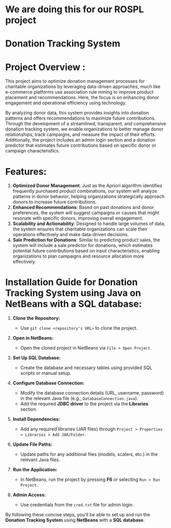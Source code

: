 # We are doing this for our ROSPL project
# Donation Tracking System
# Project Overview :

This project aims to optimize donation management processes for charitable organizations by leveraging data-driven approaches, much like e-commerce platforms use association rule mining to improve product placement and recommendations. Here, the focus is on enhancing donor engagement and operational efficiency using technology.

By analyzing donor data, this system provides insights into donation patterns and offers recommendations to maximize future contributions. Through the development of a streamlined, transparent, and comprehensive donation tracking system, we enable organizations to better manage donor relationships, track campaigns, and measure the impact of their efforts. Additionally, the project includes an admin login section and a donation predictor that estimates future contributions based on specific donor or campaign characteristics.

# Features:
1. **Optimized Donor Management**: Just as the Apriori algorithm identifies frequently purchased product combinations, our system will analyze patterns in donor behavior, helping organizations strategically approach donors to increase future contributions.
2. **Enhanced Recommendations**: Based on past donations and donor preferences, the system will suggest campaigns or causes that might resonate with specific donors, improving overall engagement.
3. **Scalability and Actionability**: Designed to handle large volumes of data, the system ensures that charitable organizations can scale their operations effectively and make data-driven decisions.
4. **Sale Prediction for Donations**: Similar to predicting product sales, the system will include a sale predictor for donations, which estimates potential future contributions based on input characteristics, enabling organizations to plan campaigns and resource allocation more effectively.

# Installation Guide for **Donation Tracking System** using **Java on NetBeans** with a **SQL database**:

1. **Clone the Repository:**
   - Use `git clone <repository's URL>` to clone the project.

2. **Open in NetBeans:**
   - Open the cloned project in NetBeans via `File > Open Project`.

3. **Set Up SQL Database:**
   - Create the database and necessary tables using provided SQL scripts or manual setup.

4. **Configure Database Connection:**
   - Modify the database connection details (URL, username, password) in the relevant Java file (e.g., `DatabaseConnection.java`).
   - Add the required **JDBC driver** to the project via the **Libraries** section.

5. **Install Dependencies:**
   - Add any required libraries (JAR files) through `Project > Properties > Libraries > Add JAR/Folder`.

6. **Update File Paths:**
   - Update paths for any additional files (models, scalers, etc.) in the relevant Java files.

7. **Run the Application:**
   - In NetBeans, run the project by pressing **F6** or selecting `Run > Run Project`.

8. **Admin Access:**
   - Use credentials from the `cred.txt` file for admin login.

By following these concise steps, you'll be able to set up and run the **Donation Tracking System** using **NetBeans** with a **SQL database**.

